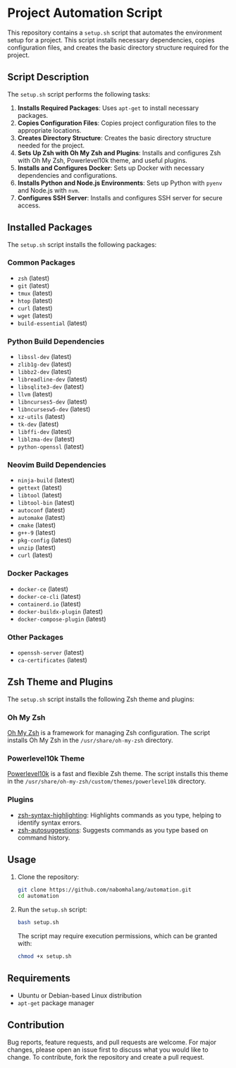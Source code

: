 # Project Automation Script

This repository contains a `setup.sh` script that automates the environment setup for a project. This script installs necessary dependencies, copies configuration files, and creates the basic directory structure required for the project.

## Script Description

The `setup.sh` script performs the following tasks:

1. **Installs Required Packages**: Uses `apt-get` to install necessary packages.
2. **Copies Configuration Files**: Copies project configuration files to the appropriate locations.
3. **Creates Directory Structure**: Creates the basic directory structure needed for the project.
4. **Sets Up Zsh with Oh My Zsh and Plugins**: Installs and configures Zsh with Oh My Zsh, Powerlevel10k theme, and useful plugins.
5. **Installs and Configures Docker**: Sets up Docker with necessary dependencies and configurations.
6. **Installs Python and Node.js Environments**: Sets up Python with `pyenv` and Node.js with `nvm`.
7. **Configures SSH Server**: Installs and configures SSH server for secure access.

## Installed Packages

The `setup.sh` script installs the following packages:

### Common Packages

- `zsh` (latest)
- `git` (latest)
- `tmux` (latest)
- `htop` (latest)
- `curl` (latest)
- `wget` (latest)
- `build-essential` (latest)

### Python Build Dependencies

- `libssl-dev` (latest)
- `zlib1g-dev` (latest)
- `libbz2-dev` (latest)
- `libreadline-dev` (latest)
- `libsqlite3-dev` (latest)
- `llvm` (latest)
- `libncurses5-dev` (latest)
- `libncursesw5-dev` (latest)
- `xz-utils` (latest)
- `tk-dev` (latest)
- `libffi-dev` (latest)
- `liblzma-dev` (latest)
- `python-openssl` (latest)

### Neovim Build Dependencies

- `ninja-build` (latest)
- `gettext` (latest)
- `libtool` (latest)
- `libtool-bin` (latest)
- `autoconf` (latest)
- `automake` (latest)
- `cmake` (latest)
- `g++-9` (latest)
- `pkg-config` (latest)
- `unzip` (latest)
- `curl` (latest)

### Docker Packages

- `docker-ce` (latest)
- `docker-ce-cli` (latest)
- `containerd.io` (latest)
- `docker-buildx-plugin` (latest)
- `docker-compose-plugin` (latest)

### Other Packages

- `openssh-server` (latest)
- `ca-certificates` (latest)

## Zsh Theme and Plugins

The `setup.sh` script installs the following Zsh theme and plugins:

### Oh My Zsh

[Oh My Zsh](https://ohmyz.sh/) is a framework for managing Zsh configuration. The script installs Oh My Zsh in the `/usr/share/oh-my-zsh` directory.

### Powerlevel10k Theme

[Powerlevel10k](https://github.com/romkatv/powerlevel10k) is a fast and flexible Zsh theme. The script installs this theme in the `/usr/share/oh-my-zsh/custom/themes/powerlevel10k` directory.

### Plugins

- [zsh-syntax-highlighting](https://github.com/zsh-users/zsh-syntax-highlighting): Highlights commands as you type, helping to identify syntax errors.
- [zsh-autosuggestions](https://github.com/zsh-users/zsh-autosuggestions): Suggests commands as you type based on command history.

## Usage

1. Clone the repository:
    ```bash
    git clone https://github.com/nabomhalang/automation.git
    cd automation
    ```

2. Run the `setup.sh` script:
    ```bash
    bash setup.sh
    ```

    The script may require execution permissions, which can be granted with:
    ```bash
    chmod +x setup.sh
    ```

## Requirements

- Ubuntu or Debian-based Linux distribution
- `apt-get` package manager

## Contribution

Bug reports, feature requests, and pull requests are welcome. For major changes, please open an issue first to discuss what you would like to change. To contribute, fork the repository and create a pull request.

